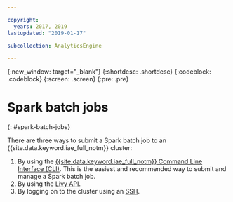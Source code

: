 ```yaml
---

copyright:
  years: 2017, 2019
lastupdated: "2019-01-17"

subcollection: AnalyticsEngine

---
```


<!-- Attribute definitions -->
{:new_window: target="_blank"}
{:shortdesc: .shortdesc}
{:codeblock: .codeblock}
{:screen: .screen}
{:pre: .pre}

# Spark batch jobs
{: #spark-batch-jobs}

There are three ways to submit a Spark batch job to an {{site.data.keyword.iae_full_notm}} cluster:

1. By using the [{{site.data.keyword.iae_full_notm}} Command Line Interface (CLI)](/docs/cli?topic=analytics-engine-cli-plugin-CLI_analytics_engine). This is the easiest and recommended way to submit and manage a Spark batch job.
2. By using the [Livy API](/docs/AnalyticsEngine?topic=AnalyticsEngine-livy-api).
3. By logging on to the cluster using an [SSH](/docs/AnalyticsEngine?topic=AnalyticsEngine-ssh-connection).
